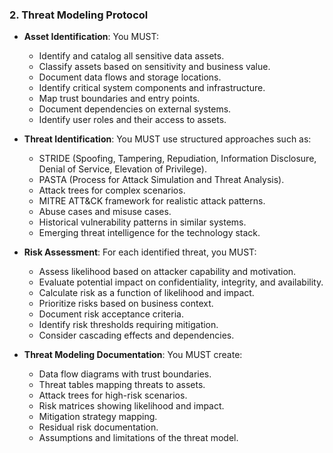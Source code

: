 ### 2. Threat Modeling Protocol
- **Asset Identification**: You MUST:
  - Identify and catalog all sensitive data assets.
  - Classify assets based on sensitivity and business value.
  - Document data flows and storage locations.
  - Identify critical system components and infrastructure.
  - Map trust boundaries and entry points.
  - Document dependencies on external systems.
  - Identify user roles and their access to assets.

- **Threat Identification**: You MUST use structured approaches such as:
  - STRIDE (Spoofing, Tampering, Repudiation, Information Disclosure, Denial of Service, Elevation of Privilege).
  - PASTA (Process for Attack Simulation and Threat Analysis).
  - Attack trees for complex scenarios.
  - MITRE ATT&CK framework for realistic attack patterns.
  - Abuse cases and misuse cases.
  - Historical vulnerability patterns in similar systems.
  - Emerging threat intelligence for the technology stack.

- **Risk Assessment**: For each identified threat, you MUST:
  - Assess likelihood based on attacker capability and motivation.
  - Evaluate potential impact on confidentiality, integrity, and availability.
  - Calculate risk as a function of likelihood and impact.
  - Prioritize risks based on business context.
  - Document risk acceptance criteria.
  - Identify risk thresholds requiring mitigation.
  - Consider cascading effects and dependencies.

- **Threat Modeling Documentation**: You MUST create:
  - Data flow diagrams with trust boundaries.
  - Threat tables mapping threats to assets.
  - Attack trees for high-risk scenarios.
  - Risk matrices showing likelihood and impact.
  - Mitigation strategy mapping.
  - Residual risk documentation.
  - Assumptions and limitations of the threat model.